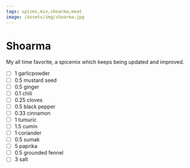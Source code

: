 ```yaml
---
tags: spices,mix,shoarma,meat
image: /assets/img/shoarma.jpg
---
```


# Shoarma

My all time favorite, a spicemix which keeps being updated and improved.

- [ ] 1 garlicpowder
- [ ] 0.5 mustard seed
- [ ] 0.5 ginger
- [ ] 0.1 chili
- [ ] 0.25 cloves
- [ ] 0.5 black pepper
- [ ] 0.33 cinnamon
- [ ] 1 tumuric
- [ ] 1.5 cumin
- [ ] 1 coriander
- [ ] 0.5 sumak
- [ ] 5 paprika
- [ ] 0.5 grounded fennel
- [ ] 3 salt
